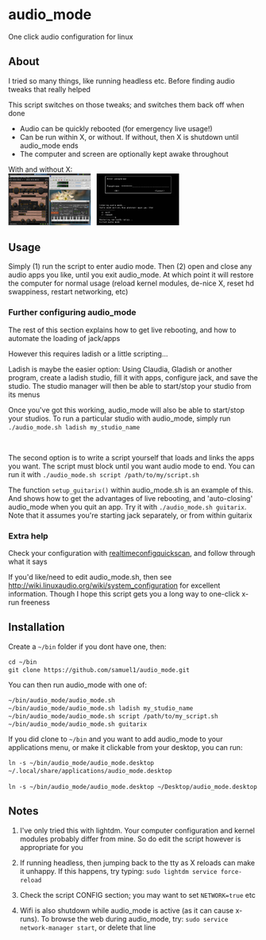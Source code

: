 # audio_mode
One click audio configuration for linux



## About
I tried so many things, like running headless etc.  Before finding audio tweaks that really helped

This script switches on those tweaks;  and switches them back off when done

* Audio can be quickly rebooted (for emergency live usage!)
* Can be run within X, or without.  If without, then X is shutdown until audio_mode ends
* The computer and screen are optionally kept awake throughout

With and without X:<br>
<img src="screenshot2.png?raw=true" width="33%"> &nbsp; <img src="screenshot1.png?raw=true" width="33%">



## Usage
Simply (1) run the script to enter audio mode.  Then (2) open and close any audio apps you like, until you exit audio_mode.  At which point it will restore the computer for normal usage (reload kernel modules, de-nice X, reset hd swappiness, restart networking, etc)



### Further configuring audio_mode
The rest of this section explains how to get live rebooting, and how to automate the loading of jack/apps

However this requires ladish or a little scripting...

Ladish is maybe the easier option:  Using Claudia, Gladish or another program, create a ladish studio, fill it with apps, configure jack, and save the studio.  The studio manager will then be able to start/stop your studio from its menus

Once you've got this working, audio_mode will also be able to start/stop your studios.  To run a particular studio with audio_mode, simply run `./audio_mode.sh ladish my_studio_name`

<br>

The second option is to write a script yourself that loads and links the apps you want.  The script must block until you want audio mode to end.  You can run it with `./audio_mode.sh script /path/to/my/script.sh`

The function `setup_guitarix()` within audio_mode.sh is an example of this. And shows how to get the advantages of live rebooting, and 'auto-closing' audio_mode when you quit an app.  Try it with `./audio_mode.sh guitarix`.  Note that it assumes you're starting jack separately, or from within guitarix



### Extra help
Check your configuration with [realtimeconfigquickscan](https://github.com/raboof/realtimeconfigquickscan), and follow through what it says

If you'd like/need to edit audio_mode.sh, then see http://wiki.linuxaudio.org/wiki/system_configuration for excellent information.  Though I hope this script gets you a long way to one-click x-run freeness



## Installation
Create a `~/bin` folder if you dont have one, then:
```
cd ~/bin
git clone https://github.com/samuel1/audio_mode.git
```

You can then run audio_mode with one of:
```
~/bin/audio_mode/audio_mode.sh
~/bin/audio_mode/audio_mode.sh ladish my_studio_name
~/bin/audio_mode/audio_mode.sh script /path/to/my_script.sh
~/bin/audio_mode/audio_mode.sh guitarix
```

If you did clone to `~/bin` and you want to add audio_mode to your applications menu, or make it clickable from your desktop, you can run:
```
ln -s ~/bin/audio_mode/audio_mode.desktop ~/.local/share/applications/audio_mode.desktop

ln -s ~/bin/audio_mode/audio_mode.desktop ~/Desktop/audio_mode.desktop
```



## Notes
1. I've only tried this with lightdm.  Your computer configuration and kernel modules probably differ from mine.  So do edit the script however is appropriate for you

2. If running headless, then jumping back to the tty as X reloads can make it unhappy.  If this happens, try typing: `sudo lightdm service force-reload`

3. Check the script CONFIG section;  you may want to set `NETWORK=true` etc

4. Wifi is also shutdown while audio_mode is active (as it can cause x-runs).  To browse the web during audio_mode, try: `sudo service network-manager start`, or delete that line